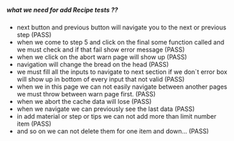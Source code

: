 ##### what we need for add Recipe tests ??

- next button and previous button will navigate you to the next or previous step (PASS)
- when we come to step 5 and click on the final some function called and we must check and if that fail show error message  (PASS)
- when we click on the abort warn page will show up (PASS)
- navigation will change the bread on the head  (PASS)
- we must fill all the  inputs to navigate to next section if we don`t error box will show up in bottom of every input that not valid  (PASS)
- when we in this page we can not easily navigate between another pages we must throw between warn page first.  (PASS)
- when we abort the cache data will lose   (PASS)
- when we navigate we can previously see the last data  (PASS)
- in add material or step or tips we can not add more than limit number item  (PASS)
- and so on we can not delete them for one item and down...  (PASS)